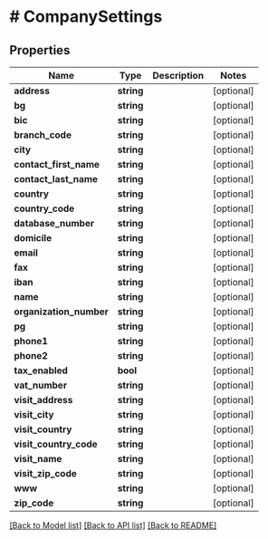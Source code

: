 # # CompanySettings

## Properties

Name | Type | Description | Notes
------------ | ------------- | ------------- | -------------
**address** | **string** |  | [optional]
**bg** | **string** |  | [optional]
**bic** | **string** |  | [optional]
**branch_code** | **string** |  | [optional]
**city** | **string** |  | [optional]
**contact_first_name** | **string** |  | [optional]
**contact_last_name** | **string** |  | [optional]
**country** | **string** |  | [optional]
**country_code** | **string** |  | [optional]
**database_number** | **string** |  | [optional]
**domicile** | **string** |  | [optional]
**email** | **string** |  | [optional]
**fax** | **string** |  | [optional]
**iban** | **string** |  | [optional]
**name** | **string** |  | [optional]
**organization_number** | **string** |  | [optional]
**pg** | **string** |  | [optional]
**phone1** | **string** |  | [optional]
**phone2** | **string** |  | [optional]
**tax_enabled** | **bool** |  | [optional]
**vat_number** | **string** |  | [optional]
**visit_address** | **string** |  | [optional]
**visit_city** | **string** |  | [optional]
**visit_country** | **string** |  | [optional]
**visit_country_code** | **string** |  | [optional]
**visit_name** | **string** |  | [optional]
**visit_zip_code** | **string** |  | [optional]
**www** | **string** |  | [optional]
**zip_code** | **string** |  | [optional]

[[Back to Model list]](../../README.md#models) [[Back to API list]](../../README.md#endpoints) [[Back to README]](../../README.md)

